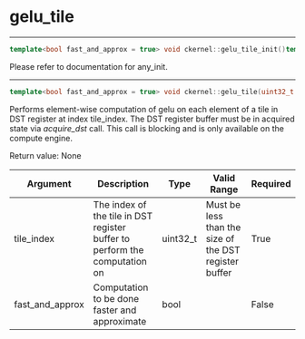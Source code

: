 # gelu_tile

---
```cpp
template<bool fast_and_approx = true> void ckernel::gelu_tile_init()template<bool fast_and_approx = true>void ckernel::gelu_tile_init()
```

Please refer to documentation for any_init. 

---
```cpp
template<bool fast_and_approx = true> void ckernel::gelu_tile(uint32_t idst)template<bool fast_and_approx = true>void ckernel::gelu_tile(uint32_t idst)
```

Performs element-wise computation of gelu on each element of a tile in DST register at index tile_index. The DST register buffer must be in acquired state via *acquire_dst* call. This call is blocking and is only available on the compute engine.

Return value: None

| Argument        | Description                                                                | Type      | Valid Range                                           | Required       |
|-----------------|----------------------------------------------------------------------------|-----------|-------------------------------------------------------|----------------|
| tile_index      | The index of the tile in DST register buffer to perform the computation on | uint32_t  | Must be less than the size of the DST register buffer | True           |
| fast_and_approx | Computation to be done faster and approximate                              | bool      |                                                       | False          |
